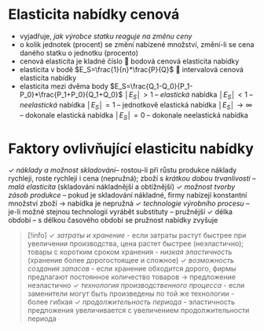 #  **Elasticita nabídky cenová** 
- vyjadřuje, *jak výrobce statku reaguje na změnu ceny*
- o kolik jednotek (procent) se změní nabízené množství, změní-li se cena daného statku o jednotku (procento)
- cenová elasticita je kladné číslo
 bodová cenová elasticita nabídky
- elasticita v bodě
$E_S=\frac{1}{n}*\frac{P}{Q}$
 intervalová cenová elasticita nabídky
- elasticita mezi dvěma body
$E_S=\frac{Q_1-Q_0}{P_1-P_0}*\frac{P_1+P_0}{Q_1+Q_0}$
$│E_S│ > 1$ – *elastická* nabídka
$│E_S│ < 1$ – *neelastická* nabídka
$│E_S│ = 1$ – jednotkově elastická nabídka
$│E_S│ → ∞$ – dokonale elastická nabídka
$│E_S│ = 0$ – dokonale neelastická nabídka
# Faktory ovlivňující elasticitu nabídky
✓ *náklady a možnost skladování*– rostou-li při růstu produkce náklady rychleji, roste rychleji i cena (nepružná); zboží s *krátkou dobou trvanlivosti* – *malá elasticita* (skladování nákladnější a obtížnější)
✓ *možnost tvorby zásob produkce* – pokud je skladování nákladné, firmy nabízejí konstantní množství
zboží → nabídka je nepružná
✓ *technologie výrobního procesu* – je-li možné stejnou technologií vyrábět substituty – pružnější
✓ délka období – s délkou časového období se pružnost nabídky zvyšuje

>[!info]
>✓ *затраты и хранение* - если затраты растут быстрее при увеличении производства, цена растет быстрее (неэластично); товары с коротким сроком хранения - *низкая эластичность* (хранение более дорогостоящее и сложное)
>✓ *возможность создания запасов* - если хранение обходится дорого, фирмы предлагают постоянное количество
товаров → предложение неэластично
>✓ *технология производственного процесса* - если заменители могут быть произведены по той же технологии - более гибкая
>✓ *продолжительность периода* - эластичность предложения увеличивается с увеличением продолжительности периода

